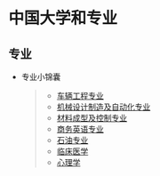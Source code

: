 # 中国大学和专业
## 专业
* 专业小锦囊
    >- [车辆工程专业](Majors/vehicle-engineering.md)
    >- [机械设计制造及自动化专业](Majors/mechanical-design.md)
    >- [材料成型及控制专业](Majors/material-forming-and-control.md)
    >- [商务英语专业](Majors/business-english.md)
    >- [石油专业](Majors/petroleum-engineering.md)
    >- [临床医学](Majors/clinical.md)  
    >- [心理学](Majors/psychics.md)

    
